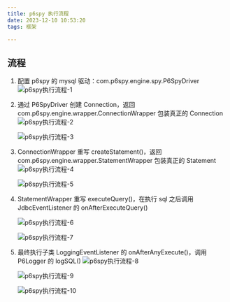 ```yaml
---
title: p6spy 执行流程
date: 2023-12-10 10:53:20
tags: 框架

---
```

## 流程

1. 配置 p6spy 的 mysql 驱动：com.p6spy.engine.spy.P6SpyDriver
	![p6spy执行流程-1](https://cdn.jsdelivr.net/gh/CheneyKwok/img-storage/blog/p6spy执行流程-1.png)

2. 通过 P6SpyDriver 创建 Connection，返回 com.p6spy.engine.wrapper.ConnectionWrapper 包装真正的 Connection 
	![p6spy执行流程-2](https://cdn.jsdelivr.net/gh/CheneyKwok/img-storage/blog/p6spy执行流程-2.png)

	![p6spy执行流程-3](https://cdn.jsdelivr.net/gh/CheneyKwok/img-storage/blog/p6spy执行流程-3.png)

3. ConnectionWrapper 重写 createStatement()，返回 com.p6spy.engine.wrapper.StatementWrapper 包装真正的 Statement
	![p6spy执行流程-4](https://cdn.jsdelivr.net/gh/CheneyKwok/img-storage/blog/p6spy执行流程-4.png)

	![p6spy执行流程-5](https://cdn.jsdelivr.net/gh/CheneyKwok/img-storage/blog/p6spy执行流程-5.png)

4. StatementWrapper 重写 executeQuery()，在执行 sql 之后调用 JdbcEventListener 的 onAfterExecuteQuery()
	
	![p6spy执行流程-6](https://cdn.jsdelivr.net/gh/CheneyKwok/img-storage/blog/p6spy执行流程-6.png)

	![p6spy执行流程-7](https://cdn.jsdelivr.net/gh/CheneyKwok/img-storage/blog/p6spy执行流程-7.png)

5. 最终执行子类 LoggingEventListener 的 onAfterAnyExecute()，调用 P6Logger 的 logSQL()
	![p6spy执行流程-8](https://cdn.jsdelivr.net/gh/CheneyKwok/img-storage/blog/p6spy执行流程-8.png)

	![p6spy执行流程-9](https://cdn.jsdelivr.net/gh/CheneyKwok/img-storage/blog/p6spy执行流程-9.png)

	![p6spy执行流程-10](https://cdn.jsdelivr.net/gh/CheneyKwok/img-storage/blog/p6spy执行流程-10.png)
<!--stackedit_data:
eyJoaXN0b3J5IjpbLTMwNTc5NTU0Miw1MTkxMTcxODAsMjExMj
c3NDY4MSwxOTY3NzUzNTUzLC0xMTQ3MDM4NTYzLC04MjY3NTky
NTUsLTU4OTgzMzkzOSwtMTI1MzE3Mzg1OSwxODg3OTEzNTg2LD
U5NzQ4MzQ2NF19
-->
